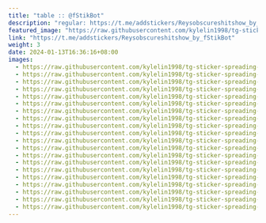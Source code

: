 ```yaml
---
title: "table :: @fStikBot"
description: "regular: https://t.me/addstickers/Reysobscureshitshow_by_fStikBot"
featured_image: "https://raw.githubusercontent.com/kylelin1998/tg-sticker-spreading-worldwide-images/main/img/bfaf22ee-1d1d-4ef6-b68a-6c782cc00af3.jpg"
link: "https://t.me/addstickers/Reysobscureshitshow_by_fStikBot"
weight: 3
date: 2024-01-13T16:36:16+08:00
images:
  - https://raw.githubusercontent.com/kylelin1998/tg-sticker-spreading-worldwide-images/main/img/bfaf22ee-1d1d-4ef6-b68a-6c782cc00af3.jpg
  - https://raw.githubusercontent.com/kylelin1998/tg-sticker-spreading-worldwide-images/main/img/a309c9ca-9cec-49ef-8498-3bccede9821c.jpg
  - https://raw.githubusercontent.com/kylelin1998/tg-sticker-spreading-worldwide-images/main/img/412674be-8e33-4ed4-a042-b10e6eab6010.jpg
  - https://raw.githubusercontent.com/kylelin1998/tg-sticker-spreading-worldwide-images/main/img/c4d8a8cd-aa68-476f-b95c-db15468a41f8.jpg
  - https://raw.githubusercontent.com/kylelin1998/tg-sticker-spreading-worldwide-images/main/img/6fe2d606-b1b6-4955-93e5-7831b2f8016b.jpg
  - https://raw.githubusercontent.com/kylelin1998/tg-sticker-spreading-worldwide-images/main/img/f8894621-ab9d-4c63-84c8-837660f54d8e.jpg
  - https://raw.githubusercontent.com/kylelin1998/tg-sticker-spreading-worldwide-images/main/img/de2f4ff0-1a86-4e7d-844c-16c4cc025ca5.jpg
  - https://raw.githubusercontent.com/kylelin1998/tg-sticker-spreading-worldwide-images/main/img/107e7901-b0cd-42d9-8508-967df58060d3.jpg
  - https://raw.githubusercontent.com/kylelin1998/tg-sticker-spreading-worldwide-images/main/img/1477c354-a633-418d-b78c-ae8e7a6949d6.jpg
  - https://raw.githubusercontent.com/kylelin1998/tg-sticker-spreading-worldwide-images/main/img/89c6ece9-ff75-4de6-bf00-7f12557b0c48.jpg
  - https://raw.githubusercontent.com/kylelin1998/tg-sticker-spreading-worldwide-images/main/img/cdd28456-05fd-4f2b-8be7-620c9abfd6c0.jpg
  - https://raw.githubusercontent.com/kylelin1998/tg-sticker-spreading-worldwide-images/main/img/af9e0795-8049-430e-9d35-ae8f1bafd69a.jpg
  - https://raw.githubusercontent.com/kylelin1998/tg-sticker-spreading-worldwide-images/main/img/3a036a6e-66b4-4af3-922a-baeb83c6b839.jpg
  - https://raw.githubusercontent.com/kylelin1998/tg-sticker-spreading-worldwide-images/main/img/66ff3490-6b67-4324-901a-c969a996a6ff.jpg
  - https://raw.githubusercontent.com/kylelin1998/tg-sticker-spreading-worldwide-images/main/img/656a03a6-f7eb-44d3-9e80-9f98e88c93b0.jpg
  - https://raw.githubusercontent.com/kylelin1998/tg-sticker-spreading-worldwide-images/main/img/1e20c938-6b46-49fb-aa9f-c67c0f6171e0.jpg
  - https://raw.githubusercontent.com/kylelin1998/tg-sticker-spreading-worldwide-images/main/img/71f26626-d3bf-4d0a-a01d-4a272e95efa6.jpg
  - https://raw.githubusercontent.com/kylelin1998/tg-sticker-spreading-worldwide-images/main/img/459cbc11-561e-4503-9dbc-65c848fa0354.jpg
  - https://raw.githubusercontent.com/kylelin1998/tg-sticker-spreading-worldwide-images/main/img/1252980a-cddf-4fbf-876b-400049ff4f02.jpg
  - https://raw.githubusercontent.com/kylelin1998/tg-sticker-spreading-worldwide-images/main/img/c4622038-17e8-4d06-ab32-0ea6902d5bee.jpg
---
```

